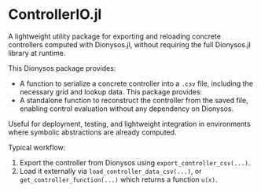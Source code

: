 # ControllerIO.jl
A lightweight utility package for exporting and reloading concrete controllers computed with Dionysos.jl, without requiring the full Dionysos.jl library at runtime.

This Dionysos package provides:
- A function to serialize a concrete controller into a `.csv` file, including the necessary grid and lookup data.
This package provides:
- A standalone function to reconstruct the controller from the saved file, enabling control evaluation without any dependency on Dionysos.

Useful for deployment, testing, and lightweight integration in environments where symbolic abstractions are already computed.

Typical workflow:
1. Export the controller from Dionysos using `export_controller_csv(...)`.
2. Load it externally via `load_controller_data_csv(...)`, or `get_controller_function(...)` which returns a function `u(x)`.

